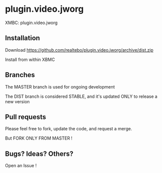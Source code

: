 plugin.video.jworg
==================

XMBC: plugin.video.jworg

## Installation

Download https://github.com/realtebo/plugin.video.jworg/archive/dist.zip

Install from within XBMC 

## Branches

The MASTER branch is used for ongoing development

The DIST branch is considered STABLE, and it's updated ONLY to release a new version

## Pull requests

Please feel free to fork, update the code, and request a merge. 

But FORK ONLY FROM MASTER !

## Bugs? Ideas? Others?

Open an Issue !



